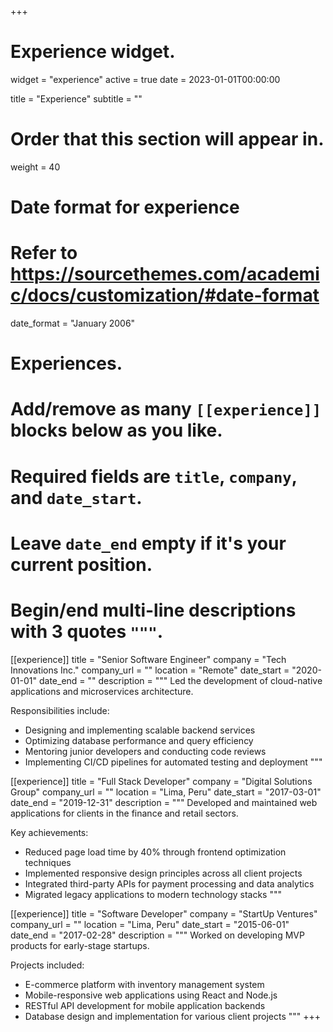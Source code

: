 +++
# Experience widget.
widget = "experience"
active = true
date = 2023-01-01T00:00:00

title = "Experience"
subtitle = ""

# Order that this section will appear in.
weight = 40

# Date format for experience
#   Refer to https://sourcethemes.com/academic/docs/customization/#date-format
date_format = "January 2006"

# Experiences.
#   Add/remove as many `[[experience]]` blocks below as you like.
#   Required fields are `title`, `company`, and `date_start`.
#   Leave `date_end` empty if it's your current position.
#   Begin/end multi-line descriptions with 3 quotes `"""`.

[[experience]]
  title = "Senior Software Engineer"
  company = "Tech Innovations Inc."
  company_url = ""
  location = "Remote"
  date_start = "2020-01-01"
  date_end = ""
  description = """
  Led the development of cloud-native applications and microservices architecture.
  
  Responsibilities include:
  
  * Designing and implementing scalable backend services
  * Optimizing database performance and query efficiency
  * Mentoring junior developers and conducting code reviews
  * Implementing CI/CD pipelines for automated testing and deployment
  """

[[experience]]
  title = "Full Stack Developer"
  company = "Digital Solutions Group"
  company_url = ""
  location = "Lima, Peru"
  date_start = "2017-03-01"
  date_end = "2019-12-31"
  description = """
  Developed and maintained web applications for clients in the finance and retail sectors.
  
  Key achievements:
  
  * Reduced page load time by 40% through frontend optimization techniques
  * Implemented responsive design principles across all client projects
  * Integrated third-party APIs for payment processing and data analytics
  * Migrated legacy applications to modern technology stacks
  """
  
[[experience]]
  title = "Software Developer"
  company = "StartUp Ventures"
  company_url = ""
  location = "Lima, Peru"
  date_start = "2015-06-01"
  date_end = "2017-02-28"
  description = """
  Worked on developing MVP products for early-stage startups.
  
  Projects included:
  
  * E-commerce platform with inventory management system
  * Mobile-responsive web applications using React and Node.js
  * RESTful API development for mobile application backends
  * Database design and implementation for various client projects
  """
+++
